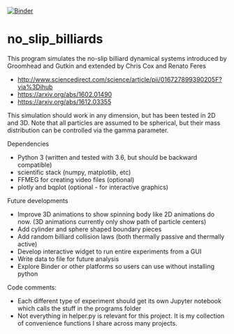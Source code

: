 [![Binder](https://mybinder.org/badge.svg)](https://mybinder.org/v2/gh/drscook/no_slip_billiards/mybinder2)

# no_slip_billiards

This program simulates the no-slip billiard dynamical systems introduced by Groomhead and Gutkin and extended by Chris Cox and Renato Feres

- http://www.sciencedirect.com/science/article/pii/016727899390205F?via%3Dihub
- https://arxiv.org/abs/1602.01490
- https://arxiv.org/abs/1612.03355

This simulation should work in any dimension, but has been tested in 2D and 3D.  Note that all particles are assumed to be spherical, but their mass distribution can be controlled via the gamma parameter.

Dependencies
- Python 3 (written and tested with 3.6, but should be backward compatible)
- scientific stack (numpy, matplotlib, etc)
- FFMEG for creating video files (optional)
- plotly and bqplot (optional - for interactive graphics)

Future developments
- Improve 3D animations to show spinning body like 2D animations do now.  (3D animations currently only show path of particle centers)
- Add cylinder and sphere shaped boundary pieces
- Add random billiard collision laws (both thermally passive and thermally active)
- Develop interactive widget to run entire experiments from a GUI
- Write data to file for future analysis
- Explore Binder or other platforms so users can use without installing python


Code comments:
- Each different type of experiment should get its own Jupyter notebook which calls the stuff in the programs folder
- Not everything in helper.py is relevant for this project.  It is my collection of convenience functions I share across many projects.
